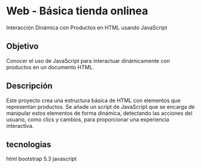 # Web - Básica tienda onlinea
Interacción Dinámica con Productos en HTML usando JavaScript


## Objetivo

Conocer el uso de JavaScript para interactuar dinámicamente con productos en un documento HTML.


## Descripción

Este proyecto crea una estructura básica de HTML con elementos que representan productos. Se añade un script de JavaScript que se encarga de manipular estos elementos de forma dinámica, detectando las acciones del usuario, como clics y cambios, para proporcionar una experiencia interactiva.

## tecnologias

html
bootstrap 5.3
javascript